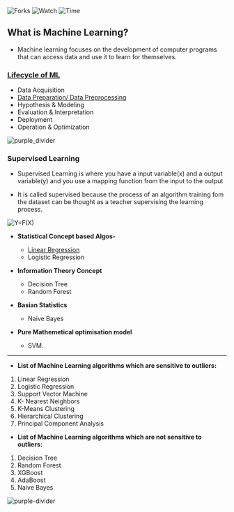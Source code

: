 
![Forks](https://img.shields.io/github/forks/iAmKankan/MachineLearning_With_Python?style=plastic)
![Watch](https://img.shields.io/github/watchers/iAmKankan/MachineLearning_With_Python?style=plastic)
![Time](https://img.shields.io/date/1625002503)
 
 
## What is Machine Learning?
* Machine learning focuses on the development of computer programs that can access data and use it to learn for themselves.

###  [Lifecycle of ML](https://github.com/iAmKankan/MachineLearning_With_Python/blob/master/ML_lifecycle.md#lifecycle-of-ml)
* Data Acquisition
* [Data Preparation/ Data Preprocessing](https://github.com/iAmKankan/MachineLearning_With_Python/blob/master/preprocessing.md)
* Hypothesis & Modeling
* Evaluation & Interpretation
* Deployment
* Operation & Optimization

 ![purple_divider](https://user-images.githubusercontent.com/12748752/126882221-737c839e-480b-45e3-b0a6-fefc9dac980d.png)
### Supervised Learning
* Supervised Learning is where you have a input variable(x) and a output variable(y) and you use a mapping function from the input to the output


* It is called supervised because the process of an algorithm training fom the dataset can be thought as a teacher supervising the learning process. 


 <img src="https://latex.codecogs.com/svg.image?Y=F(X)" title="Y=F(X)" />


* **Statistical Concept based Algos-**
    * [Linear Regression](https://github.com/iAmKankan/MachineLearning_With_Python/tree/master/Linear%20Regrassion#linear-regression)
    - Logistic Regression
* **Information Theory Concept**
    - Decision Tree
    - Random Forest
* **Basian Statistics**
    - Naive Bayes

* **Pure Mathemetical optimisation model**
    - SVM.

---
* **List of Machine Learning algorithms which are sensitive to outliers:**
1. Linear Regression
2. Logistic Regression
3. Support Vector Machine
4. K- Nearest Neighbors
5. K-Means Clustering
6. Hierarchical Clustering
7. Principal Component Analysis

* **List of Machine Learning algorithms which are not sensitive to outliers:**
1. Decision Tree
2. Random Forest
3. XGBoost
4. AdaBoost
5. Naive Bayes

![purple-divider](https://user-images.githubusercontent.com/7065401/52071927-c1cd7100-2562-11e9-908a-dde91ba14e59.png)


